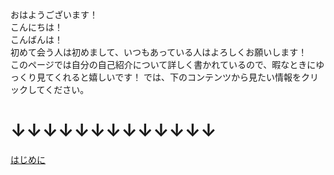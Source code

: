 おはようございます！  
こんにちは！  
こんばんは！  
初めて会う人は初めまして、いつもあっている人はよろしくお願いします！  
このページでは自分の自己紹介について詳しく書かれているので、暇なときにゆっくり見てくれると嬉しいです！
では、下のコンテンツから見たい情報をクリックしてください。  
  
  
# ↓↓↓↓↓↓↓↓↓↓↓↓↓  
[はじめに](https://ksiwbtg.github.io/enPiT2019-yamaguchi/hazimeni "はじめにへジャンプ")




